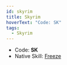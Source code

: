 ```yaml
---
id: skyrim
title: Skyrim
hoverText: "Code: SK"
tags:
  - Skyrim
---
```


- Code: **SK**
- Native Skill: [Freeze](/docs/all/enemy-skills/native-skills/freeze)
